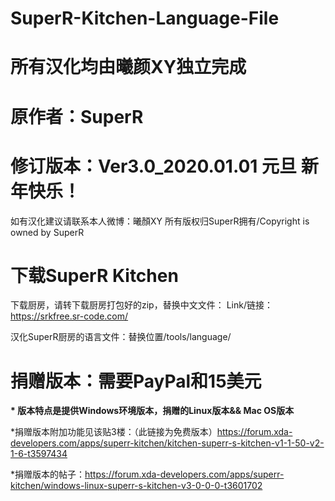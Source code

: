 # SuperR-Kitchen-Language-File
# 所有汉化均由曦颜XY独立完成

# 原作者：SuperR

# 修订版本：Ver3.0_2020.01.01 元旦 新年快乐！


如有汉化建议请联系本人微博：曦顏XY
所有版权归SuperR拥有/Copyright is owned by SuperR

# 下载SuperR Kitchen

下载厨房，请转下载厨房打包好的zip，替换中文文件：
Link/链接：https://srkfree.sr-code.com/

汉化SuperR厨房的语言文件：替换位置/tools/language/

# 捐赠版本：需要PayPal和15美元

<b>* 版本特点是提供Windows环境版本，捐赠的Linux版本&& Mac OS版本</b>

*捐赠版本附加功能见该贴3楼：（此链接为免费版本）https://forum.xda-developers.com/apps/superr-kitchen/kitchen-superr-s-kitchen-v1-1-50-v2-1-6-t3597434

*捐赠版本的帖子：https://forum.xda-developers.com/apps/superr-kitchen/windows-linux-superr-s-kitchen-v3-0-0-0-t3601702
